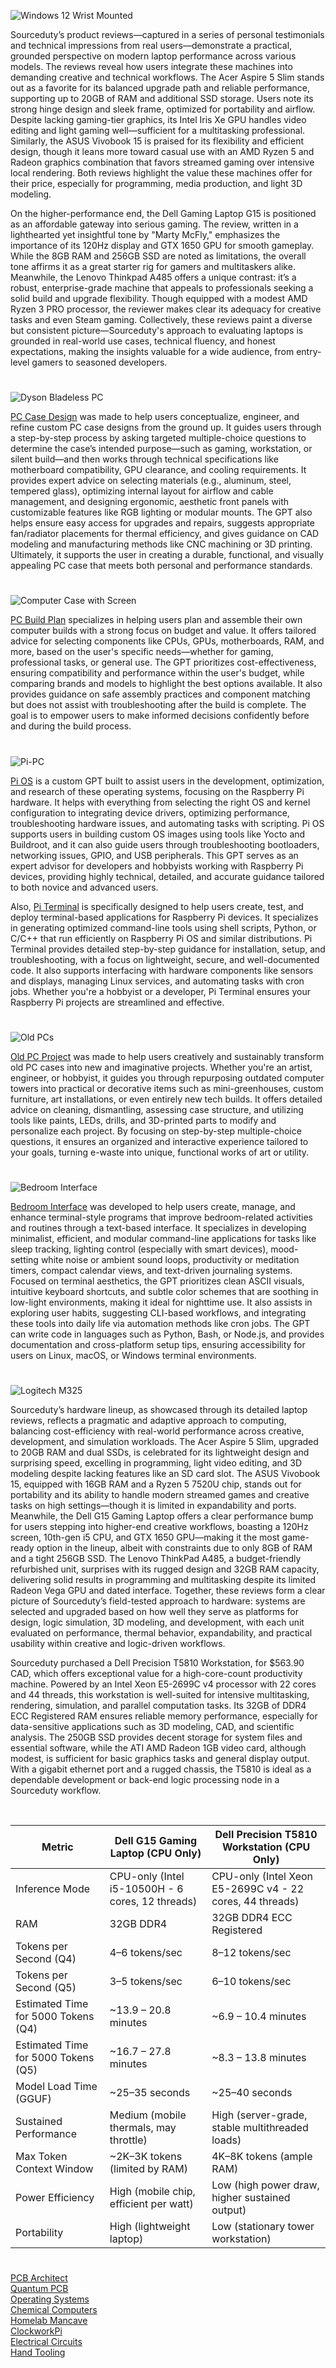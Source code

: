 ![Windows 12 Wrist Mounted](https://github.com/user-attachments/assets/782980fd-bf24-4560-92a7-76942fa54f59)

Sourceduty’s product reviews—captured in a series of personal testimonials and technical impressions from real users—demonstrate a practical, grounded perspective on modern laptop performance across various models. The reviews reveal how users integrate these machines into demanding creative and technical workflows. The Acer Aspire 5 Slim stands out as a favorite for its balanced upgrade path and reliable performance, supporting up to 20GB of RAM and additional SSD storage. Users note its strong hinge design and sleek frame, optimized for portability and airflow. Despite lacking gaming-tier graphics, its Intel Iris Xe GPU handles video editing and light gaming well—sufficient for a multitasking professional. Similarly, the ASUS Vivobook 15 is praised for its flexibility and efficient design, though it leans more toward casual use with an AMD Ryzen 5 and Radeon graphics combination that favors streamed gaming over intensive local rendering. Both reviews highlight the value these machines offer for their price, especially for programming, media production, and light 3D modeling.

On the higher-performance end, the Dell Gaming Laptop G15 is positioned as an affordable gateway into serious gaming. The review, written in a lighthearted yet insightful tone by "Marty McFly," emphasizes the importance of its 120Hz display and GTX 1650 GPU for smooth gameplay. While the 8GB RAM and 256GB SSD are noted as limitations, the overall tone affirms it as a great starter rig for gamers and multitaskers alike. Meanwhile, the Lenovo Thinkpad A485 offers a unique contrast: it’s a robust, enterprise-grade machine that appeals to professionals seeking a solid build and upgrade flexibility. Though equipped with a modest AMD Ryzen 3 PRO processor, the reviewer makes clear its adequacy for creative tasks and even Steam gaming. Collectively, these reviews paint a diverse but consistent picture—Sourceduty's approach to evaluating laptops is grounded in real-world use cases, technical fluency, and honest expectations, making the insights valuable for a wide audience, from entry-level gamers to seasoned developers.

#

![Dyson Bladeless PC](https://github.com/user-attachments/assets/bfd179a1-66ff-4c66-92bd-373d61a06f7a)

[PC Case Design](https://chatgpt.com/g/g-678adc783a7c81918936700afe7cda4a-pc-case-design) was made to help users conceptualize, engineer, and refine custom PC case designs from the ground up. It guides users through a step-by-step process by asking targeted multiple-choice questions to determine the case’s intended purpose—such as gaming, workstation, or silent build—and then works through technical specifications like motherboard compatibility, GPU clearance, and cooling requirements. It provides expert advice on selecting materials (e.g., aluminum, steel, tempered glass), optimizing internal layout for airflow and cable management, and designing ergonomic, aesthetic front panels with customizable features like RGB lighting or modular mounts. The GPT also helps ensure easy access for upgrades and repairs, suggests appropriate fan/radiator placements for thermal efficiency, and gives guidance on CAD modeling and manufacturing methods like CNC machining or 3D printing. Ultimately, it supports the user in creating a durable, functional, and visually appealing PC case that meets both personal and performance standards.

#

![Computer Case with Screen](https://github.com/user-attachments/assets/bb2d6c8d-7f2d-4b84-bd33-fbe07c7243c9)

[PC Build Plan](https://chatgpt.com/g/g-W9wTtIyiJ-pc-build-plan) specializes in helping users plan and assemble their own computer builds with a strong focus on budget and value. It offers tailored advice for selecting components like CPUs, GPUs, motherboards, RAM, and more, based on the user's specific needs—whether for gaming, professional tasks, or general use. The GPT prioritizes cost-effectiveness, ensuring compatibility and performance within the user's budget, while comparing brands and models to highlight the best options available. It also provides guidance on safe assembly practices and component matching but does not assist with troubleshooting after the build is complete. The goal is to empower users to make informed decisions confidently before and during the build process.

#

![Pi-PC](https://github.com/user-attachments/assets/8b9f7149-dc3c-4ed4-b2af-753097812066)

[Pi OS](https://chatgpt.com/g/g-682bf4fd9c6481919808f89a8c7e513f-pi-os) is a custom GPT built to assist users in the development, optimization, and research of these operating systems, focusing on the Raspberry Pi hardware. It helps with everything from selecting the right OS and kernel configuration to integrating device drivers, optimizing performance, troubleshooting hardware issues, and automating tasks with scripting. Pi OS supports users in building custom OS images using tools like Yocto and Buildroot, and it can also guide users through troubleshooting bootloaders, networking issues, GPIO, and USB peripherals. This GPT serves as an expert advisor for developers and hobbyists working with Raspberry Pi devices, providing highly technical, detailed, and accurate guidance tailored to both novice and advanced users.

Also, [Pi Terminal](https://chatgpt.com/g/g-6850adae0f308191ab94e3551c85e716-pi-terminal) is specifically designed to help users create, test, and deploy terminal-based applications for Raspberry Pi devices. It specializes in generating optimized command-line tools using shell scripts, Python, or C/C++ that run efficiently on Raspberry Pi OS and similar distributions. Pi Terminal provides detailed step-by-step guidance for installation, setup, and troubleshooting, with a focus on lightweight, secure, and well-documented code. It also supports interfacing with hardware components like sensors and displays, managing Linux services, and automating tasks with cron jobs. Whether you're a hobbyist or a developer, Pi Terminal ensures your Raspberry Pi projects are streamlined and effective.

#

![Old PCs](https://github.com/user-attachments/assets/32a00abc-23bb-4193-8d13-94d2bdb01cd0)

[Old PC Project](https://chatgpt.com/g/g-6772720d3a2081919c55ff5b808c67bc-old-pc-project) was made to help users creatively and sustainably transform old PC cases into new and imaginative projects. Whether you're an artist, engineer, or hobbyist, it guides you through repurposing outdated computer towers into practical or decorative items such as mini-greenhouses, custom furniture, art installations, or even entirely new tech builds. It offers detailed advice on cleaning, dismantling, assessing case structure, and utilizing tools like paints, LEDs, drills, and 3D-printed parts to modify and personalize each project. By focusing on step-by-step multiple-choice questions, it ensures an organized and interactive experience tailored to your goals, turning e-waste into unique, functional works of art or utility.

#

![Bedroom Interface](https://github.com/user-attachments/assets/f67d4f7d-6bfa-42c8-82ef-d92333d94b21)

[Bedroom Interface](https://chatgpt.com/g/g-683aef9685508191a5957b8adced402d-bedroom-interface) was developed to help users create, manage, and enhance terminal-style programs that improve bedroom-related activities and routines through a text-based interface. It specializes in developing minimalist, efficient, and modular command-line applications for tasks like sleep tracking, lighting control (especially with smart devices), mood-setting white noise or ambient sound loops, productivity or meditation timers, compact calendar views, and text-driven journaling systems. Focused on terminal aesthetics, the GPT prioritizes clean ASCII visuals, intuitive keyboard shortcuts, and subtle color schemes that are soothing in low-light environments, making it ideal for nighttime use. It also assists in exploring user habits, suggesting CLI-based workflows, and integrating these tools into daily life via automation methods like cron jobs. The GPT can write code in languages such as Python, Bash, or Node.js, and provides documentation and cross-platform setup tips, ensuring accessibility for users on Linux, macOS, or Windows terminal environments.


#

![Logitech M325](https://github.com/user-attachments/assets/42ad6cc3-7a48-4e58-9141-e8a164261678)

Sourceduty’s hardware lineup, as showcased through its detailed laptop reviews, reflects a pragmatic and adaptive approach to computing, balancing cost-efficiency with real-world performance across creative, development, and simulation workloads. The Acer Aspire 5 Slim, upgraded to 20GB RAM and dual SSDs, is celebrated for its lightweight design and surprising speed, excelling in programming, light video editing, and 3D modeling despite lacking features like an SD card slot. The ASUS Vivobook 15, equipped with 16GB RAM and a Ryzen 5 7520U chip, stands out for portability and its ability to handle modern streamed games and creative tasks on high settings—though it is limited in expandability and ports. Meanwhile, the Dell G15 Gaming Laptop offers a clear performance bump for users stepping into higher-end creative workflows, boasting a 120Hz screen, 10th-gen i5 CPU, and GTX 1650 GPU—making it the most game-ready option in the lineup, albeit with constraints due to only 8GB of RAM and a tight 256GB SSD. The Lenovo ThinkPad A485, a budget-friendly refurbished unit, surprises with its rugged design and 32GB RAM capacity, delivering solid results in programming and multitasking despite its limited Radeon Vega GPU and dated interface. Together, these reviews form a clear picture of Sourceduty’s field-tested approach to hardware: systems are selected and upgraded based on how well they serve as platforms for design, logic simulation, 3D modeling, and development, with each unit evaluated on performance, thermal behavior, expandability, and practical usability within creative and logic-driven workflows.

Sourceduty purchased a Dell Precision T5810 Workstation, for $563.90 CAD, which offers exceptional value for a high-core-count productivity machine. Powered by an Intel Xeon E5-2699C v4 processor with 22 cores and 44 threads, this workstation is well-suited for intensive multitasking, rendering, simulation, and parallel computation tasks. Its 32GB of DDR4 ECC Registered RAM ensures reliable memory performance, especially for data-sensitive applications such as 3D modeling, CAD, and scientific analysis. The 250GB SSD provides decent storage for system files and essential software, while the ATI AMD Radeon 1GB video card, although modest, is sufficient for basic graphics tasks and general display output. With a gigabit ethernet port and a rugged chassis, the T5810 is ideal as a dependable development or back-end logic processing node in a Sourceduty workflow.

<br>

| Metric                          | Dell G15 Gaming Laptop (CPU Only)                | Dell Precision T5810 Workstation (CPU Only)       |
|---------------------------------|--------------------------------------------------|---------------------------------------------------|
| Inference Mode                  | CPU-only (Intel i5-10500H - 6 cores, 12 threads) | CPU-only (Intel Xeon E5-2699C v4 - 22 cores, 44 threads) |
| RAM                             | 32GB DDR4                                         | 32GB DDR4 ECC Registered                          |
| Tokens per Second (Q4)         | 4–6 tokens/sec                                   | 8–12 tokens/sec                                   |
| Tokens per Second (Q5)         | 3–5 tokens/sec                                   | 6–10 tokens/sec                                   |
| Estimated Time for 5000 Tokens (Q4) | ~13.9 – 20.8 minutes                         | ~6.9 – 10.4 minutes                               |
| Estimated Time for 5000 Tokens (Q5) | ~16.7 – 27.8 minutes                         | ~8.3 – 13.8 minutes                               |
| Model Load Time (GGUF)         | ~25–35 seconds                                   | ~25–40 seconds                                    |
| Sustained Performance           | Medium (mobile thermals, may throttle)           | High (server-grade, stable multithreaded loads)   |
| Max Token Context Window        | ~2K–3K tokens (limited by RAM)                   | 4K–8K tokens (ample RAM)                          |
| Power Efficiency                | High (mobile chip, efficient per watt)           | Low (high power draw, higher sustained output)    |
| Portability                    | High (lightweight laptop)                        | Low (stationary tower workstation)                |

#

[PCB Architect](https://chat.openai.com/g/g-3K2liKOdj-pcb-architect)
<br>
[Quantum PCB](https://chatgpt.com/g/g-67a078d11dd4819199e9a6c13d9b5c1b-quantum-pcb)
<br>
[Operating Systems](https://github.com/sourceduty/Operating_Systems)
<br>
[Chemical Computers](https://github.com/sourceduty/Chemical_Computers)
<br>
[Homelab Mancave](https://github.com/sourceduty/Homelab_Mancave)
<br>
[ClockworkPi](https://github.com/sourceduty/ClockworkPi_Terminal)
<br>
[Electrical Circuits](https://github.com/sourceduty/Electrical_Circuits)
<br>
[Hand Tooling](https://chatgpt.com/g/g-68445142516c819187781c3fb5b4f814-hand-tooling)
